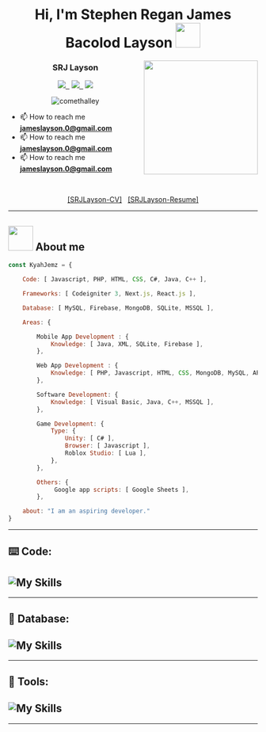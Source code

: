 
##
<h1 align="center"> Hi, I'm Stephen Regan James Bacolod Layson <img src="https://media.giphy.com/media/pr1dbVONbGeVvSiECh/giphy.gif" width="50"></h1>


<img align='right' src="https://media.giphy.com/media/jdPMeyv9rn0hZHh8n9/giphy.gif" width="230">
<h3 align="center" > SRJ Layson </h3>
<p align="center">
    <a href="https://www.facebook.com/kyahjemz/"><img src="https://img.shields.io/badge/Facebook-%231877F2.svg?style=flat-square&logo=Facebook&logoColor=white"></img>&nbsp&nbsp</a>
    <a href="https://www.linkedin.com/in/kyahjemz/"> <img src="https://img.shields.io/badge/linkedin-%230077B5.svg?style=flat-squar&logo=linkedin&logoColor=white"></img>&nbsp&nbsp</a>
    <a href="mailto:jameslayson.0@gmail.com"><img src="https://img.shields.io/badge/Gmail-D14836?style=flat-square&logo=gmail&logoColor=white"></img></a>
</p>

<p align="center"> <img src="https://komarev.com/ghpvc/?username=KyahJemz&label=Profile%20views&color=0e75b6&style=flat" alt="comethalley" /> </p>

- 📫  How to reach me **jameslayson.0@gmail.com**
- 📫  How to reach me **jameslayson.0@gmail.com**
- 📫  How to reach me **jameslayson.0@gmail.com**


<br>
<p align="center">
    <a href="https://github.com/KyahJemz/KyahJemz/blob/main/SRJLayson-CV.pdf">[SRJLayson-CV]</a>
    &nbsp
    <a href="https://github.com/KyahJemz/KyahJemz/blob/main/SRJLayson-CV.pdf">[SRJLayson-Resume]</a>
</p>
  
---
## <img src="https://media.giphy.com/media/60WcGA7PcpqB53IxNf/giphy.gif" width="50"> About me

```javascript
const KyahJemz = {

    Code: [ Javascript, PHP, HTML, CSS, C#, Java, C++ ],

    Frameworks: [ Codeigniter 3, Next.js, React.js ],

    Database: [ MySQL, Firebase, MongoDB, SQLite, MSSQL ],

    Areas: {

        Mobile App Development : {
            Knowledge: [ Java, XML, SQLite, Firebase ],
        },

        Web App Development : {
            Knowledge: [ PHP, Javascript, HTML, CSS, MongoDB, MySQL, API ],  
        },

        Software Development: {
            Knowledge: [ Visual Basic, Java, C++, MSSQL ],  
        },

        Game Development: {
            Type: {
                Unity: [ C# ],
                Browser: [ Javascript ],
                Roblox Studio: [ Lua ],
            },  
        },

        Others: {
             Google app scripts: [ Google Sheets ],
        },

    about: "I am an aspiring developer."
}

```

---
## ⌨️ Code:
![My Skills](https://skillicons.dev/icons?i=cs,cpp,css,html,java,js,lua,nextjs,php,react)
---
---
## 💾 Database:
![My Skills](https://skillicons.dev/icons?i=firebase,mongodb,mysql,sqlite)
---
---
## 🔧 Tools:
![My Skills](https://skillicons.dev/icons?i=figma,git,github,unity,visualstudio,vscode)
---
---
